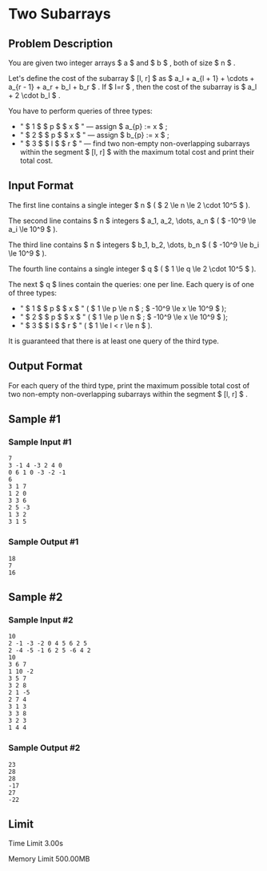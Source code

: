 # Two Subarrays

## Problem Description

You are given two integer arrays $ a $ and $ b $ , both of size $ n $ .

Let's define the cost of the subarray $ [l, r] $ as $ a_l + a_{l + 1} + \cdots + a_{r - 1} + a_r + b_l + b_r $ . If $ l=r $ , then the cost of the subarray is $ a_l + 2 \cdot b_l $ .

You have to perform queries of three types:

- " $ 1 $ $ p $ $ x $ " — assign $ a_{p} := x $ ;
- " $ 2 $ $ p $ $ x $ " — assign $ b_{p} := x $ ;
- " $ 3 $ $ l $ $ r $ " — find two non-empty non-overlapping subarrays within the segment $ [l, r] $ with the maximum total cost and print their total cost.

## Input Format

The first line contains a single integer $ n $ ( $ 2 \le n \le 2 \cdot 10^5 $ ).

The second line contains $ n $ integers $ a_1, a_2, \dots, a_n $ ( $ -10^9 \le a_i \le 10^9 $ ).

The third line contains $ n $ integers $ b_1, b_2, \dots, b_n $ ( $ -10^9 \le b_i \le 10^9 $ ).

The fourth line contains a single integer $ q $ ( $ 1 \le q \le 2 \cdot 10^5 $ ).

The next $ q $ lines contain the queries: one per line. Each query is of one of three types:

- " $ 1 $ $ p $ $ x $ " ( $ 1 \le p \le n $ ; $ -10^9 \le x \le 10^9 $ );
- " $ 2 $ $ p $ $ x $ " ( $ 1 \le p \le n $ ; $ -10^9 \le x \le 10^9 $ );
- " $ 3 $ $ l $ $ r $ " ( $ 1 \le l < r \le n $ ).

It is guaranteed that there is at least one query of the third type.

## Output Format

For each query of the third type, print the maximum possible total cost of two non-empty non-overlapping subarrays within the segment $ [l, r] $ .

## Sample #1

### Sample Input #1

```
7
3 -1 4 -3 2 4 0
0 6 1 0 -3 -2 -1
6
3 1 7
1 2 0
3 3 6
2 5 -3
1 3 2
3 1 5
```

### Sample Output #1

```
18
7
16
```

## Sample #2

### Sample Input #2

```
10
2 -1 -3 -2 0 4 5 6 2 5
2 -4 -5 -1 6 2 5 -6 4 2
10
3 6 7
1 10 -2
3 5 7
3 2 8
2 1 -5
2 7 4
3 1 3
3 3 8
3 2 3
1 4 4
```

### Sample Output #2

```
23
28
28
-17
27
-22
```

## Limit



Time Limit
3.00s

Memory Limit
500.00MB